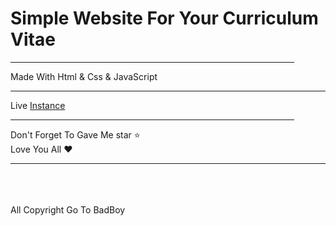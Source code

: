 <h1>Simple Website For Your Curriculum Vitae </h1>
<hr width="90%">
Made With Html & Css & JavaScript 
<hr width="100%">
Live <a href="https://www.mohammedabumadi.tk/">Instance</a>
<hr width="90%">
Don't Forget To Gave Me star ⭐️<br>
Love You All ❤️ 
<hr>
<br>
<br>
<br>
All Copyright Go To BadBoy
